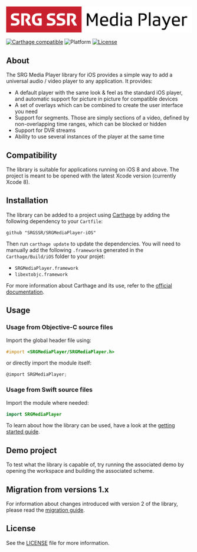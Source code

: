 ![SRG Media Player logo](README-images/logo.png)

[![Carthage compatible](https://img.shields.io/badge/Carthage-compatible-4BC51D.svg?style=flat)](https://github.com/Carthage/Carthage) ![Platform](https://img.shields.io/cocoapods/p/CoconutKit.svg) [![License](https://img.shields.io/badge/license-MIT-lightgrey.svg)](https://raw.githubusercontent.com/SRGSSR/SRGMediaPlayer-iOS/master/LICENSE)

## About

The SRG Media Player library for iOS provides a simple way to add a universal audio / video player to any application. It provides:

* A default player with the same look & feel as the standard iOS player, and automatic support for picture in picture for compatible devices
* A set of overlays which can be combined to create the user interface you need
* Support for segments. Those are simply sections of a video, defined by non-overlapping time ranges, which can be blocked or hidden
* Support for DVR streams
* Ability to use several instances of the player at the same time

## Compatibility

The library is suitable for applications running on iOS 8 and above. The project is meant to be opened with the latest Xcode version (currently Xcode 8).

## Installation

The library can be added to a project using [Carthage](https://github.com/Carthage/Carthage)  by adding the following dependency to your `Cartfile`:
    
```
github "SRGSSR/SRGMediaPlayer-iOS"
```

Then run `carthage update` to update the dependencies. You will need to manually add the following `.framework`s generated in the `Carthage/Build/iOS` folder to your projet:

* `SRGMediaPlayer.framework`
* `libextobjc.framework`

For more information about Carthage and its use, refer to the [official documentation](https://github.com/Carthage/Carthage).

## Usage

### Usage from Objective-C source files

Import the global header file using:

```objective-c
#import <SRGMediaPlayer/SRGMediaPlayer.h>
```

or directly import the module itself:

```objective-c
@import SRGMediaPlayer;
```

### Usage from Swift source files

Import the module where needed:

```swift
import SRGMediaPlayer
```

To learn about how the library can be used, have a look at the [getting started guide](Documentation/Getting-started.md).

## Demo project

To test what the library is capable of, try running the associated demo by opening the workspace and building the associated scheme.

## Migration from versions 1.x

For information about changes introduced with version 2 of the library, please read the [migration guide](Documentation/Migration-guide.md).

## License

See the [LICENSE](LICENSE) file for more information.
